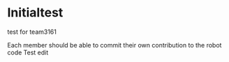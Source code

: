 # Initialtest
test for team3161

Each member should be able to commit their own contribution to the robot code
Test edit
